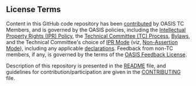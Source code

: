 <div>
<h2>License Terms</h2>

<p>Content in this GitHub code repository has been <a href="https://www.oasis-open.org/policies-guidelines/ipr#def-contribution">contributed</a> by OASIS TC Members, and is governed by the OASIS policies, including the <a href="https://www.oasis-open.org/policies-guidelines/ipr">Intellectual Property Rights (IPR) Policy</a>, the <a href="https://www.oasis-open.org/policies-guidelines/tc-process">Technical Committee (TC) Process</a>, <a href="https://www.oasis-open.org/policies-guidelines/bylaws">Bylaws</a>, and the Technical Committee's choice of <a href="https://www.oasis-open.org/policies-guidelines/ipr#def-ipr-mode">IPR Mode</a> (<i>viz</i>, <a href="https://www.oasis-open.org/policies-guidelines/ipr#Non-Assertion-Mode">Non-Assertion Mode</a>), including any applicable <a href="https://www.oasis-open.org/committees/lp/ipr.php">declarations</a>. Feedback from non-TC members, if any, is governed by the terms of the <a href="https://www.oasis-open.org/policies-guidelines/ipr#appendixa">OASIS Feedback License</a>.</p>

<p>Description of this repository is presented in the <a href="https://github.com/oasis-tcs/lp-bouml/blob/master/README.md">README</a> file, and guidelines for contribution/participation are given in the <a href="https://github.com/oasis-tcs/lp-bouml/blob/master/CONTRIBUTING.md">CONTRIBUTING</a> file.</p>
</div>
